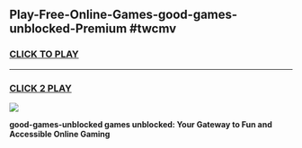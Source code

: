 
## Play-Free-Online-Games-good-games-unblocked-Premium #twcmv
<h3>
<a href="https://premium.freeplayer.one?title=good-games-unblocked&ref=8M">CLICK TO PLAY</a></h3>
<hr>

<h3>
<a href="https://premium.freeplayer.one?title=good-games-unblocked&ref=8M">CLICK 2 PLAY</a>
  
</h3>

<a href="https://premium.freeplayer.one?title=good-games-unblocked&ref=8M"><img src="https://clearcache.store/games.png"></a>


**good-games-unblocked games unblocked: Your Gateway to Fun and Accessible Online Gaming**
